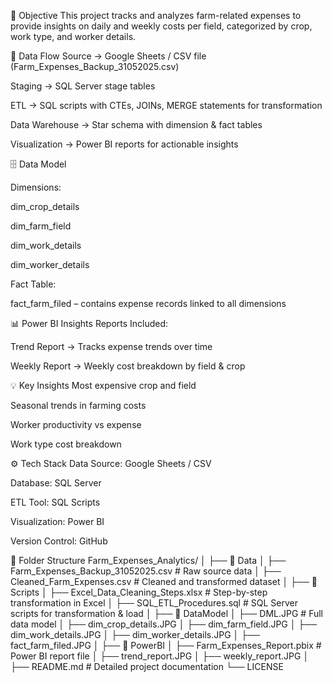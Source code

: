 📌 Objective
This project tracks and analyzes farm-related expenses to provide insights on daily and weekly costs per field, categorized by crop, work type, and worker details.

🔹 Data Flow
Source → Google Sheets / CSV file (Farm_Expenses_Backup_31052025.csv)

Staging → SQL Server stage tables

ETL → SQL scripts with CTEs, JOINs, MERGE statements for transformation

Data Warehouse → Star schema with dimension & fact tables

Visualization → Power BI reports for actionable insights

🗄 Data Model

Dimensions:

dim_crop_details

dim_farm_field

dim_work_details

dim_worker_details

Fact Table:

fact_farm_filed – contains expense records linked to all dimensions

📊 Power BI Insights
Reports Included:

Trend Report → Tracks expense trends over time

Weekly Report → Weekly cost breakdown by field & crop

💡 Key Insights
Most expensive crop and field

Seasonal trends in farming costs

Worker productivity vs expense

Work type cost breakdown

⚙️ Tech Stack
Data Source: Google Sheets / CSV

Database: SQL Server

ETL Tool: SQL Scripts

Visualization: Power BI

Version Control: GitHub

📂 Folder Structure
Farm_Expenses_Analytics/
│
├── 📂 Data
│   ├── Farm_Expenses_Backup_31052025.csv           # Raw source data
│   ├── Cleaned_Farm_Expenses.csv                   # Cleaned and transformed dataset
│
├── 📂 Scripts
│   ├── Excel_Data_Cleaning_Steps.xlsx               # Step-by-step transformation in Excel
│   ├── SQL_ETL_Procedures.sql                       # SQL Server scripts for transformation & load
│
├── 📂 DataModel
│   ├── DML.JPG                                      # Full data model
│   ├── dim_crop_details.JPG
│   ├── dim_farm_field.JPG
│   ├── dim_work_details.JPG
│   ├── dim_worker_details.JPG
│   ├── fact_farm_filed.JPG
│
├── 📂 PowerBI
│   ├── Farm_Expenses_Report.pbix                    # Power BI report file
│   ├── trend_report.JPG
│   ├── weekly_report.JPG
│
├── README.md                                        # Detailed project documentation
└── LICENSE
